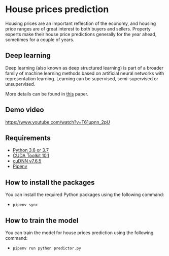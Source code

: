# House prices prediction
Housing prices are an important reflection of the economy, and housing price ranges are of great interest to both buyers and sellers. Property experts make their house price predictions generally for the year ahead, sometimes for a couple of years.

## Deep learning
Deep learning (also known as deep structured learning) is part of a broader family of machine learning methods based on artificial neural networks with representation learning. Learning can be supervised, semi-supervised or unsupervised.

More details can be found in [this](https://www.cs.toronto.edu/~hinton/absps/NatureDeepReview.pdf) paper.

## Demo video
https://www.youtube.com/watch?v=T61upnn_2pU

## Requirements
- [Python 3.6 or 3.7](https://www.python.org/downloads/release/python-360/)
- [CUDA Toolkit 10.1](https://developer.nvidia.com/cuda-10.1-download-archive-base)
- [cuDNN v7.6.5](https://developer.nvidia.com/cuda-10.1-download-archive-base)
- [Pipenv](https://pypi.org/project/pipenv/)

## How to install the packages
You can install the required Python packages using the following command:
- `pipenv sync`

## How to train the model
You can train the model for house prices prediction using the following command:
- `pipenv run python predictor.py`

